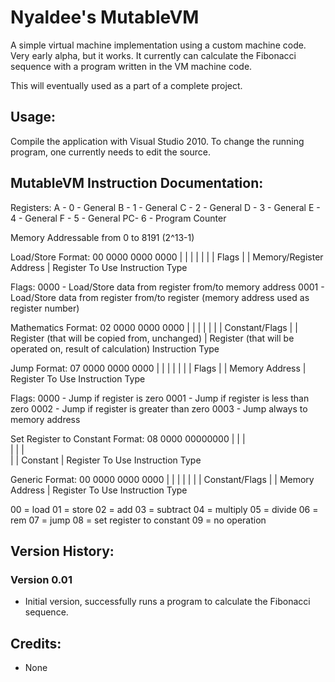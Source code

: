 ﻿Nyaldee's MutableVM
====================

A simple virtual machine implementation using a custom machine code. Very early alpha, but it works. It currently can calculate the Fibonacci sequence with a program written in the VM machine code.

This will eventually used as a part of a complete project.

Usage:
---------------------

Compile the application with Visual Studio 2010. To change the running program, one currently needs to edit the source.

MutableVM Instruction Documentation:
---------------------

Registers:
A - 0 - General
B - 1 - General
C - 2 - General
D - 3 - General
E - 4 - General
F - 5 - General
PC- 6 - Program Counter

Memory Addressable from 0 to 8191 (2^13-1)

Load/Store Format:
00 0000 0000 0000
|    |    |    |
|    |    |    Flags
|    |    Memory/Register Address
|    Register To Use
Instruction Type

Flags:
0000 - Load/Store data from register from/to memory address
0001 - Load/Store data from register from/to register (memory address used as register number)


Mathematics Format:
02 0000 0000 0000
|    |    |    |
|    |    |    Constant/Flags
|    |    Register (that will be copied from, unchanged)
|    Register (that will be operated on, result of calculation)
Instruction Type


Jump Format:
07 0000 0000 0000
|    |    |    |
|    |    |    Flags
|    |    Memory Address
|    Register To Use
Instruction Type

Flags:
0000 - Jump if register is zero
0001 - Jump if register is less than zero
0002 - Jump if register is greater than zero
0003 - Jump always to memory address


Set Register to Constant Format:
08 0000 00000000
|    |    |    
|    |    |    
|    |    Constant
|    Register To Use
Instruction Type


Generic Format:
00 0000 0000 0000
|    |    |    |
|    |    |    Constant/Flags
|    |    Memory Address
|    Register To Use
Instruction Type

00 = load
01 = store
02 = add
03 = subtract
04 = multiply
05 = divide
06 = rem
07 = jump
08 = set register to constant
09 = no operation


Version History:
---------------------

### Version 0.01
- Initial version, successfully runs a program to calculate the Fibonacci sequence.

Credits:
---------------------

- None
